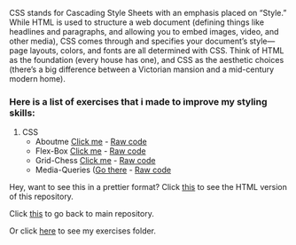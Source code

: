 CSS stands for Cascading Style Sheets with an emphasis placed on “Style.” While HTML is used to structure a web document (defining things like headlines and paragraphs, and allowing you to embed images, video, and other media), CSS comes through and specifies your document’s style—page layouts, colors, and fonts are all determined with CSS. Think of HTML as the foundation (every house has one), and CSS as the aesthetic choices (there’s a big difference between a Victorian mansion and a mid-century modern home).

### Here is a list of exercises that i made to improve my styling skills:

1. CSS
   * Aboutme [Click me]() - [Raw code]()
   * Flex-Box [Click me]() - [Raw code]()
   * Grid-Chess [Click me]() - [Raw code]()
   * Media-Queries ([Go there]() - [Raw code]()

Hey, want to see this in a prettier format? Click [this]() to see the HTML version of this repository.

Click [this]() to go back to main repository.

Or click [here]() to see my exercises folder.


